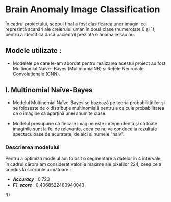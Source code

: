 # Brain Anomaly Image Classification

  În cadrul proiectului, scopul final a fost clasificarea unor imagini ce reprezintă scanări ale
creierului uman în două clase (numerotate 0 și 1), pentru a identifica dacă pacientul prezintă o
anomalie sau nu.

## Modele utilizate :

  - Modelele pe care le-am abordat pentru realizarea acestui proiect au fost Multinomial Naïve-
Bayes (MultinomialNB) și Rețele Neuronale Convoluționale (CNN).

## I. Multinomial Naïve-Bayes

  - Modelul Multinomial Naïve-Bayes se bazează pe teoria probabilităților și se foloseste de o
distribuție multinomială pentru a calcula probabilitatea ca o imagine să aparțină unei anumite
clase.

  - Modelul presupune că fiecare imagine este independentă și că toate imaginile sunt la fel de
relevante, ceea ce nu va conduce la rezultate spectaculoase de acuratețe, de aici și numele "naiv".

### Descrierea modelului

  Pentru a optimiza modelul am folosit o segmentare a datelor în 4 intervale, în cadrul cărora
am considerat valorile maxime ale pixelilor 224, ceea ce a condus la scorurile următoare :

  - ***Accuracy*** : 0.723
  - ***F1_score*** : 0.4068522483940043

!()




